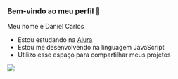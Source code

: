 ### Bem-vindo ao meu perfil 💚

Meu nome é Daniel Carlos

- Estou estudando na [Alura](https://www.alura.com.br)
- Estou me desenvolvendo na linguagem JavaScript
- Utilizo esse espaço para compartilhar meus projetos

![](https://media.tenor.com/PgI660aJK10AAAAM/gojo-satoru.gif)
